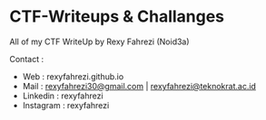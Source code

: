 # CTF-Writeups & Challanges
All of my CTF WriteUp by Rexy Fahrezi (Noid3a)

Contact :
 - Web : rexyfahrezi.github.io
 - Mail : rexyfahrezi30@gmail.com | 
          rexyfahrezi@teknokrat.ac.id
 - Linkedin : rexyfahrezi
 - Instagram : rexyfahrezi
